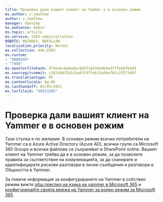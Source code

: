 ```yaml
---
title: Проверка дали вашият клиент на Yammer е в основен режим
ms.author: v-jmathew
author: v-jmathew
manager: dansimp
ms.audience: Admin
ms.topic: article
ms.service: o365-administration
ROBOTS: NOINDEX, NOFOLLOW
localization_priority: Normal
ms.collection: Adm_O365
ms.custom:
- "9000549"
- "7456"
ms.openlocfilehash: 97deabc8abadac8d2f3e93de0b4a3f7feb0fb4d9
ms.sourcegitcommit: c202c0df2d141e63f4f7eb13a56efbfc2f57348f
ms.translationtype: MT
ms.contentlocale: bg-BG
ms.lasthandoff: 03/05/2021
ms.locfileid: "50523285"
---
```

# <a name="verify-your-yammer-tenant-is-in-native-mode"></a>Проверка дали вашият клиент на Yammer е в основен режим

Тази стъпка е по желание. В основен режим всички потребители на Yammer са в Azure Active Directory (Azure AD), всички групи са Microsoft 365 Groups и всички файлове се съхраняват в SharePoint online. Вашият клиент на Yammer трябва да е в основен режим, за да позволите правила за съответствие на комуникацията, за да сканирате и идентифицирате рискови разговори в лични съобщения и разговори в Общността в Yammer.  
  
За повече информация за конфигурирането на Yammer в собствен режим вижте [общ преглед на езика на yammer в Microsoft 365](https://go.microsoft.com/fwlink/?linkid=2129829) и [конфигурирайте своята мрежа на Yammer за роден режим за Microsoft 365](https://go.microsoft.com/fwlink/?linkid=2129772).
